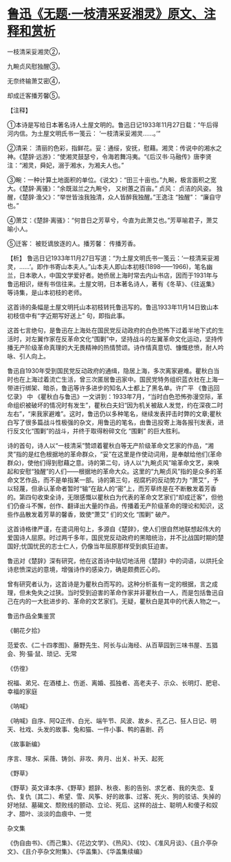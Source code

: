 # [鲁迅《无题·一枝清采妥湘灵》原文、注释和赏析](https://www.vrrw.net/wx/9375.html)

一枝清采妥湘灵②，

九畹贞风慰独醒③。

无奈终输萧艾密④，

却成迁客播芳馨⑤。

【注释】

①本诗是写给日本著名诗人土屋文明的。鲁迅日记1933年11月27日载：“午后得河内信。为土屋文明氏书一笺云： ‘一枝清采妥湘灵……。’”

②清采： 清丽的色彩，指鲜花。妥：通绥，安抚，慰藉。湘灵：传说中的湘水之神。《楚辞·远游》：“使湘灵鼓瑟兮，令海若舞冯夷。“《后汉书·马融传》唐李贤注：“湘灵，舜妃，溺于湘水，为湘夫人也。”

③畹：一种计算土地面积的单位。《说文》：“田三十亩也。”九畹，极言面积之宽大。《楚辞·离骚》：“余既滋兰之九畹兮， 又树蕙之百亩。” 贞风： 贞洁的风姿。 独醒，《楚辞·渔父》：“举世皆浊我独清，众人皆醉我独醒。”王逸注 “独醒”： “廉自守也。”

④萧艾：《楚辞·离骚》：“何昔日之芳草兮，今直为此萧艾也。”芳草喻君子，萧艾喻小人。

⑤迁客： 被贬谪放逐的人。播芳馨： 传播芳香。



【析】 鲁迅日记1933年11月27日写道：“为土屋文明氏书一笺云：‘一枝清采妥湘灵，……’。即作书寄山本夫人。”山本夫人即山本初枝(1898——1966)，笔名幽兰，日本歌人，中国文学爱好者。她侨居上海时常去内山书店，因而于1931年与鲁迅相识，继有书信往来。土屋文明，日本著名诗人，著有《冬草》、《往返集》 等诗集，是山本初枝的老师。

这首诗的条幅是土屋文明托山本初枝转托鲁迅写的。鲁迅1933年11月14日致山本初枝信中有“字近期写好送上” 句，即指此事。

这首七言绝句，是鲁迅在上海处在国民党反动政府的白色恐怖下过着半地下式的生活时，对左翼作家在反革命文化“围剿”中，坚持战斗的左翼革命文化运动，坚持传播无产阶级革命真理的大无畏精神的热情赞颂。诗作情真意切、慷慨悲愤，耐人吟咏、引人向上。

鲁迅自1930年受到国民党反动政府的通缉，隐居上海，多次离家避难。瞿秋白当时也在上海过着流亡生活，曾三次匿居鲁迅家中。国民党特务组织蓝衣社在上海一带进行绑架、暗杀，鲁迅等许多进步的知名人士都上了黑名单。许广平 《鲁迅回忆录》 中 《瞿秋白与鲁迅》一文讲到：1933年7月，“当时白色恐怖弥漫空际，革命组织被破坏的情况时有发生”，瞿秋白夫妇“因为机关被敌人发觉，约在深夜二时左右”，“来我家避难”。这时，鲁迅仍以多种笔名，继续发表抨击时弊的文章;瞿秋白写了很多篇战斗性极强的杂文，用鲁迅的笔名，由鲁迅投寄上海各报刊发表，进行反文化“围剿”的战斗，并终于取得粉碎文化 “围剿” 的巨大胜利。

诗的首句，诗人以“一枝清采”赞颂着瞿秋白等无产阶级革命文艺家的作品，“湘灵”指的是红色根据地的革命群众，“妥”在这里是作使动词用，是奉献给他们(革命群众)，使他们得到慰藉之意。诗的第二句，诗人以“九畹贞风”喻革命文艺，来唤起和安慰“独醒”的人们——根据地的革命大众。这里的“九畹贞风”指的是众多的革命文艺作品，而不是单指某一部。诗的第三句，视腐朽的反动势力为 “萧艾”，予以轻蔑，但承认革命者暂时“输”在敌人的“密”上，而芳草终是在不断散发着芳香的。第四句收束全诗，无限感慨以瞿秋白为代表的革命文艺家们“却成迁客”，但他们仍奋斗不懈，创作、翻译出大量的作品，传播着无产阶级革命的理论和知识，这些作品散发着芳草的馨香，致使“萧艾” 们的文化 “围剿” 破产。

这首诗格律严谨，在遣词用句上，多源自《楚辞》，使人们很自然地联想起伟大的爱国诗人屈原。时过两千多年，国民党反动政府的黑暗统治，并不比战国时期的楚国好;忧国忧民的志士仁人，仍像当年屈原那样受到疯狂迫害。

鲁迅对《楚辞》深有研究，他在这首诗中贴切地活用《楚辞》中的词语，以烘托全诗悲愤深远的意境，增强诗作的感染力，确是颇费匠心的。

曾有研究者认为，这首诗是为瞿秋白而写的。这种分析虽有一定的根据，言之成理，但未免失之过狭。当时受到迫害的革命作家并非瞿秋白一人，而是包括鲁迅自己在内的一大批进步的、革命的文艺家们。无疑，瞿秋白是其中的代表人物之一。

鲁迅作品全集鉴赏

《朝花夕拾》

范爱农、《二十四孝图》、藤野先生、阿长与山海经、从百草园到三味书屋、五猖会、狗·猫·鼠、琐记、无常

《仿徨》

祝福、弟兄、在酒楼上、伤逝、离婚、孤独者、高老夫子、示众、长明灯、肥皂、幸福的家庭

《呐喊》

《呐喊》自序、阿Q正传、白光、端午节、风波、故乡、孔乙己、狂人日记、明天、社戏、头发的故事、兔和猫、一件小事、鸭的喜剧、药

《故事新编》

序言、理水、采薇、铸剑、非攻、奔月、出关、补天、起死

《野草》

《野草》英文译本序、《野草》题辞、秋夜、影的告别、求乞者、我的失恋、复仇、复仇〔其二〕、希望、雪、风筝、好的故事、过客、死火、狗的驳诘、失掉的好地狱、墓碣文、颓败线的颤动、立论、死后、这样的战士、聪明人和傻子和奴才、腊叶、淡淡的血痕中、一觉

杂文集

《伪自由书》、《而己集》、《花边文学》、《热风》、《坟》、《准风月谈》、《且介亭杂文》、《且介亭杂文附集》、《华盖集》、《华盖集续编》

